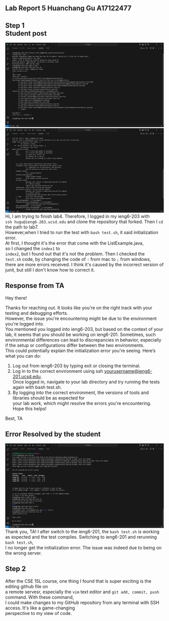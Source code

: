 **Lab Report 5 Huanchang Gu A17122477**
--    

**Step 1**  
**Student post**    
--  
  
![image](微信图片_20240311232854.png)  
![image](微信图片_20240311232907.png)  
Hi, I am trying to finish lab4. Therefore, I logged in my ieng6-203 with  
`ssh hugu@ieng6-203.ucsd.edu` and clone the repository that forked. Then I `cd` the path to lab7.         
However,when I tried to run the test with `bash test.sh`, it said initialization error.     
At first, I thought it's the  error that come with the ListExample.java,   
so I changed the `index1` to     
`index2`, but I found out that it's not the problem. Then I checked the   
`test.sh` code, by changing the code of `:` from mac to `;` from windows,   
there are more errors received. I think it's caused by the incorrect version of  
junit, but still I don't know how to correct it.   

**Response from TA**
--  

Hey there!  

Thanks for reaching out. It looks like you're on the right track with your testing and debugging efforts.   
However, the issue you're encountering might be due to the environment you're logged into.   
You mentioned you logged into ieng6-203, but based on the context of your lab, it seems that you should be working on ieng6-201. 
Sometimes, such environmental differences can lead to discrepancies in behavior, 
especially if the setup or configurations differ between the two environments.   
This could potentially explain the initialization error you're seeing. Here’s what you can do:  
1. Log out from ieng6-203 by typing exit or closing the terminal.  
2. Log in to the correct environment using ssh yourusername@ieng6-201.ucsd.edu.  
Once logged in, navigate to your lab directory and try running the tests again with bash test.sh.    
3. By logging into the correct environment, the versions of tools and libraries should be as expected for        
your lab work, which might resolve the errors you're encountering.  
Hope this helps!

Best,
TA  

**Error Resolved by the student**  
-- 

![image](微信图片_20240311233049.png)  
Thank you, TA! I after switch to the ieng6-201, the `bash test.sh` is working as expected  and
the test compiles. Switching to ieng6-201 and rerunning `bash test.sh`,  
I no longer get the initialization error. The issue was indeed due to being on the wrong server.  

**Step 2**
--
After the CSE 15L course, one thing I found that is super exciting is the editing github file on  
a remote servesr, especially the `vim` text editor and `git add, commit, push` command. With these command,  
I could make changes to my GitHub repository from any terminal with SSH access. It's like a game-changing   
perspective to my view of code. 


